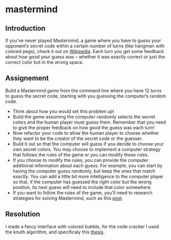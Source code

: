 # mastermind

## Introduction

If you’ve never played Mastermind, a game where you have to guess your opponent’s secret code within a certain number of turns (like hangman with colored pegs), check it out on [Wikipedia](https://en.wikipedia.org/wiki/Mastermind_(board_game)). Each turn you get some feedback about how good your guess was – whether it was exactly correct or just the correct color but in the wrong space.

## Assignement

Build a Mastermind game from the command line where you have 12 turns to guess the secret code, starting with you guessing the computer’s random code.

- Think about how you would set this problem up!
- Build the game assuming the computer randomly selects the secret colors and the human player must guess them. Remember that you need to give the proper feedback on how good the guess was each turn!
- Now refactor your code to allow the human player to choose whether they want to be the creator of the secret code or the guesser.
- Build it out so that the computer will guess if you decide to choose your own secret colors. You may choose to implement a computer strategy that follows the rules of the game or you can modify these rules.
- If you choose to modify the rules, you can provide the computer additional information about each guess. For example, you can start by having the computer guess randomly, but keep the ones that match exactly. You can add a little bit more intelligence to the computer player so that, if the computer has guessed the right color but the wrong position, its next guess will need to include that color somewhere.
- If you want to follow the rules of the game, you’ll need to research strategies for solving Mastermind, such as this [post](https://puzzling.stackexchange.com/questions/546/clever-ways-to-solve-mastermind).

## Resolution

I made a fancy interface with colored bubble, for the code cracker I used the knuth algorithm, and specificaly this [thesis](https://theses.liacs.nl/pdf/2018-2019-GraafSde.pdf).